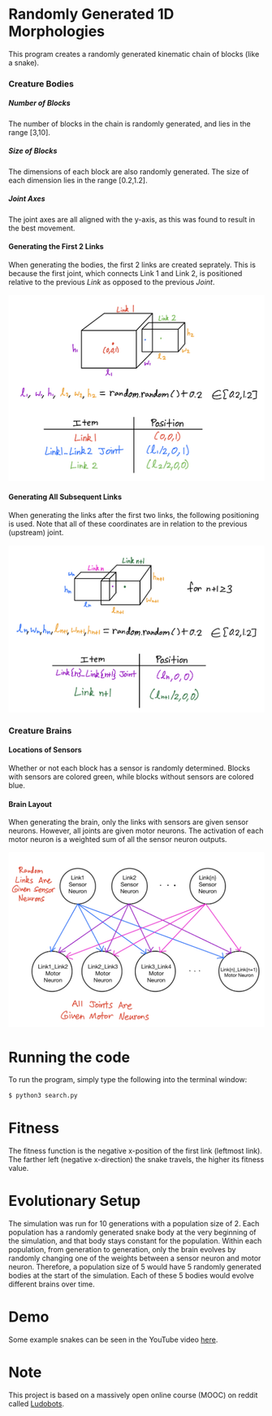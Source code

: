 # Randomly Generated 1D Morphologies

This program creates a randomly generated kinematic chain of blocks (like a snake).


### Creature Bodies

##### Number of Blocks
The number of blocks in the chain is randomly generated, and lies in the range [3,10].

##### Size of Blocks
The dimensions of each block are also randomly generated. The size of each dimension lies in the range [0.2,1.2].

##### Joint Axes
The joint axes are all aligned with the y-axis, as this was found to result in the best movement.

#### Generating the First 2 Links

When generating the bodies, the first 2 links are created seprately. This is because the first joint, which connects Link 1 and Link 2, is positioned relative to the previous _Link_ as opposed to the previous _Joint_.
<br/>
<br/>
![First 2 Links](images/first_two_links.PNG "First 2 Links")

#### Generating All Subsequent Links

When generating the links after the first two links, the following positioning is used. Note that all of these coordinates are in relation to the previous (upstream) joint.
<br/>
<br/>
![All Other Links](images/subsequent_links.PNG "All Other Links")



### Creature Brains

#### Locations of Sensors

Whether or not each block has a sensor is randomly determined. Blocks with sensors are colored green, while blocks without sensors are colored blue.

#### Brain Layout

When generating the brain, only the links with sensors are given sensor neurons. However, all joints are given motor neurons. The activation of each motor neuron is a weighted sum of all the sensor neuron outputs.
<br/>
<br/>
![Brain Layout](images/brain_layout.PNG "Brain Layout")



# Running the code

To run the program, simply type the following into the terminal window:

```bash
$ python3 search.py
```



# Fitness

The fitness function is the negative x-position of the first link (leftmost link). The farther left (negative x-direction) the snake travels, the higher its fitness value.



# Evolutionary Setup

The simulation was run for 10 generations with a population size of 2. Each population has a randomly generated snake body at the very beginning of the simulation, and that body stays constant for the population. Within each population, from generation to generation, only the brain evolves by randomly changing one of the weights between a sensor neuron and motor neuron. Therefore, a population size of 5 would have 5 randomly generated bodies at the start of the simulation. Each of these 5 bodies would evolve different brains over time.



# Demo

Some example snakes can be seen in the YouTube video [here](https://youtu.be/ctL79FnjyLk).



# Note

This project is based on a massively open online course (MOOC) on reddit called [Ludobots](https://www.reddit.com/r/ludobots/wiki/installation/).